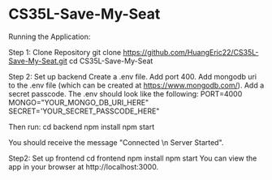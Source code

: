 # CS35L-Save-My-Seat

Running the Application:

Step 1: Clone Repository
git clone https://github.com/HuangEric22/CS35L-Save-My-Seat.git
cd CS35L-Save-My-Seat

Step 2: Set up backend
Create a .env file. Add port 400. Add mongodb uri to the .env file (which can be created at https://www.mongodb.com/). Add a secret passcode. The .env should look like the following:
PORT=4000
MONGO="YOUR_MONGO_DB_URI_HERE"
SECRET='YOUR_SECRET_PASSCODE_HERE"

Then run:
cd backend
npm install 
npm start

You should receive the message "Connected \n Server Started".

Step2: Set up frontend 
cd frontend
npm install
npm start
You can view the app in your browser at http://localhost:3000.


